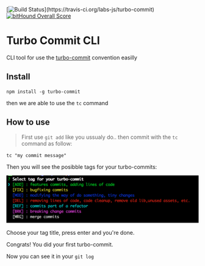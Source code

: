[![Build Status](https://travis-ci.org/labs-js/turbo-commit.svg?)](https://travis-ci.org/labs-js/turbo-commit)
[![bitHound Overall Score](https://www.bithound.io/github/labs-js/turbo-commit/badges/score.svg)](https://www.bithound.io/github/labs-js/turbo-commit)

# Turbo Commit CLI 

CLI tool for use the [turbo-commit](/CONVENTION.md) convention easilly

## Install 

    npm install -g turbo-commit


then we are able to use the `tc` command

## How to use

> First use `git add` like you ussualy do.. then commit with the `tc` command as follow:

    tc "my commit message"

Then you will see the posibble tags for your turbo-commits:

<img src="assets/prompt-tag-preview.jpg" alt="prompt-tag-screnshoot" width="600"/>

Choose your tag title, press enter and you're done. 

Congrats! You did your first turbo-commit.

Now you can see it in your `git log`